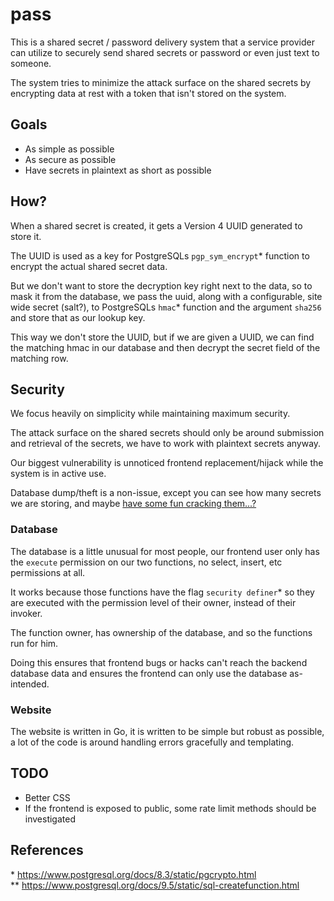 # pass

This is a shared secret / password delivery system that a service provider can
utilize to securely send shared secrets or password or even just text to
someone.  

The system tries to minimize the attack surface on the shared secrets by
encrypting data at rest with a token that isn't stored on the system.

## Goals

* As simple as possible
* As secure as possible
* Have secrets in plaintext as short as possible

## How?

When a shared secret is created, it gets a Version 4 UUID generated to store
it.

The UUID is used as a key for PostgreSQLs `pgp_sym_encrypt`* function to
encrypt the actual shared secret data.

But we don't want to store the decryption key right next to the data, so to
mask it from the database, we pass the uuid, along with a configurable, site
wide secret (salt?), to PostgreSQLs `hmac`* function and the argument `sha256`
and store that as our lookup key.

This way we don't store the UUID, but if we are given a UUID, we can find the
matching hmac in our database and then decrypt the secret field of the
matching row.

## Security

We focus heavily on simplicity while maintaining maximum security.

The attack surface on the shared secrets should only be around submission and
retrieval of the secrets, we have to work with plaintext secrets anyway.

Our biggest vulnerability is unnoticed frontend replacement/hijack while the
system is in active use.

Database dump/theft is a non-issue, except you can see how many secrets we are
storing, and maybe [have some fun cracking them...?
](https://security.stackexchange.com/a/93905)

### Database

The database is a little unusual for most people, our frontend user only has
the `execute` permission on our two functions, no select, insert, etc
permissions at all.

It works because those functions have the flag `security definer`* so they are
executed with the permission level of their owner, instead of their invoker.

The function owner, has ownership of the database, and so the functions run
for him.

Doing this ensures that frontend bugs or hacks can't reach the backend database
data and ensures the frontend can only use the database as-intended.

### Website

The website is written in Go, it is written to be simple but robust as
possible, a lot of the code is around handling errors gracefully and
templating.

## TODO

* Better CSS
* If the frontend is exposed to public, some rate limit methods should be
  investigated

## References

\* https://www.postgresql.org/docs/8.3/static/pgcrypto.html \
\** https://www.postgresql.org/docs/9.5/static/sql-createfunction.html
